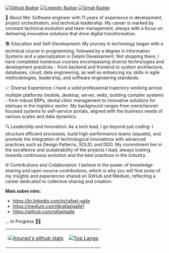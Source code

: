 [![Github Badge](https://img.shields.io/badge/-Github-000?style=flat-square&logo=Github&logoColor=white&link=https://github.com/rafaelgalle)](https://github.com/rafaelgalle)
[![Linkedin Badge](https://img.shields.io/badge/-LinkedIn-blue?style=flat-square&logo=Linkedin&logoColor=white&link=https://www.linkedin.com/in/rafael-galle/)](https://www.linkedin.com/in/rafael-galle/)
[![Gmail Badge](https://img.shields.io/badge/-Gmail-c14438?style=flat-square&logo=Gmail&logoColor=white&link=mailto:rafaelgalle1@gmail.com)](mailto:rafaelgalle1@gmail.com)

🌟 About Me:
Software engineer with 11 years of experience in development, project orchestration, and technical leadership. My career is marked by constant technical evolution and team management, always with a focus on delivering innovative solutions that drive digital transformation.

📚 Education and Self-Development:
My journey in technology began with a technical course in programming, followed by a degree in Information Systems and a specialization in Delphi Development. Not stopping there, I have completed numerous courses encompassing diverse technologies and development practices - from backend and frontend to system architecture, databases, cloud, data engineering, as well as enhancing my skills in agile methodologies, leadership, and software engineering standards.

📈 Diverse Experience:
I have a solid professional trajectory working across multiple platforms (mobile, desktop, server, web), building complex systems - from robust ERPs, dental clinic management to innovative solutions for startups in the logistics sector. My background ranges from omnichannel-focused systems to self-service portals, aligned with the business needs of various scales and data dynamics.

🔍 Leadership and Innovation:
As a tech lead, I go beyond just coding: I structure efficient processes, build high-performance teams (squads), and promote the integration of technological innovations with advanced practices such as Design Patterns, SOLID, and DDD. My commitment lies in the excellence and sustainability of the projects I lead, always looking towards continuous evolution and the best practices in the industry.

🌐 Contributions and Collaboration:
I believe in the power of knowledge sharing and open-source contributions, which is why you will find some of my insights and experiences shared on GitHub and Medium, reflecting a career dedicated to collective sharing and creation.

**Mais sobre mim:**
- https://br.linkedin.com/in/rafael-galle 
- https://medium.com/@rafaelgalle1 
- https://github.com/rafaelgalle 

... In Progress 👨‍💻

<table cellspacing="0" cellpadding="0" style="border: none">
  <tr>
    <td>
      
[![Anurag's github stats](https://github-readme-stats.vercel.app/api?username=rafaelgalle&count_private=true&show_icons=true&hide=stars)](https://github.com/anuraghazra/github-readme-stats)      
    </td>
    <td>
      
[![Top Langs](https://github-readme-stats.vercel.app/api/top-langs/?username=rafaelgalle&layout=compact)](https://github.com/anuraghazra/github-readme-stats)        
    </td>
    </tr> 



<!--
**rafaelgalle/rafaelgalle** is a ✨ _special_ ✨ repository because its `README.md` (this file) appears on your GitHub profile.

Here are some ideas to get you started:

- 🔭 I’m currently working on ...
- 🌱 I’m currently learning ...
- 👯 I’m looking to collaborate on ...
- 🤔 I’m looking for help with ...
- 💬 Ask me about ...
- 📫 How to reach me: ...
- 😄 Pronouns: ...
- ⚡ Fun fact: ...
-->
